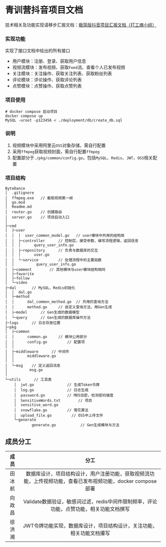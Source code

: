 # 青训营抖音项目文档

技术相关及功能实现请移步汇报文档：[极简版抖音项目汇报文档（打工魂小组）](https://yvrcskowz5.feishu.cn/docs/doccnJpAemQe5YEr9TmIxL2JCXb#)

### 实现功能

实现了接口文档中给出的所有接口

+ 用户模块：注册、登录、获取用户信息
+ 视频流模块：发布视频、获取`Feed`流、查看个人已发布视频
+ 关注模块：关注操作、获取关注列表、获取粉丝列表
+ 评论模块：评论操作、获取评论列表
+ 点赞模块：点赞操作、获取点赞列表

### 项目使用

```shell
# docker compose 启动项目
docker compose up
MySQL -uroot -p123456 < ./deployment/db/create_db.sql
```

### 说明

1. 视频模块中采用阿里云`OSS`对象存储，需自行配置
2. 采用`ffmpeg`获取视频封面，需自行配置`ffmpeg`
3. 配置部分于`./pkg/common/config.go`，包括`MySQL`、`Redis`、`JWT`、`OSS`相关配置

### 项目结构

```
ByteDance
│  .gitignore
│  ffmpeg.exe	// 截取视频第一帧
│  go.mod
│  Readme.md
│  router.go	// 创建路由
│  server.go	// 项目启动入口
│
├─cmd
│  ├─user
│  │  │  user_common_model.go	// user模块中共用的结构体
│  │  ├─controller		// 控制层，接受参数，编写流程逻辑，返回信息
│  │  │      query_user_info.go
│  │  ├─repository		// 负责与数据库的交互
│  │  │      user.go
│  │  └─service			// 处理流程中的主要函数
│  │          query_user_info.go
│  ├─comment		// 其他模块与user模块结构相同
│  ├─favorite
│  ├─follow
│  └─video
├─dal		// MySQL、Redis初始化
│  │  dal.go
│  ├─method
│  │      dal_common_method.go	// 共用的查询方法
│  │      method.go		// 自定义查询方法，用Gen生成
│  ├─model		// Gen生成的数据模型
│  └─query		// Gen生成的数据库操作方法
├─logs		// 日志存放位置
├─pkg
│  ├─common
│  │      common.go		// 模块公用部分
│  │      config.go		    // 配置项
│  │
│  ├─middleware		 // 中间件
│  │      middleware.go
│  │
│  └─msg	// 定义返回消息
│          msg.go
│
└─utils		 // 工具类
    │  jwt.go				// 生成Token令牌
    │  log.go				// 日志生成
    │  password.go			// MD5加密，检测密码强度
    │  SensitiveWords.txt	     // 项目 
    │  sensitive_word.go
    │  snowflake.go			// 雪花算法
    │  upload_file.go		  // OSS中上传文件
    └─generate
            generate.go		      // Gen生成模块与方法
```



## 成员分工

| **成员** |                            **分工**                             |
| :------: |:-------------------------------------------------------------:|
|  田冰航  | 数据库设计，项目结构设计，用户注册功能，获取视频流功能，上传视频功能，查看已发布视频功能，docker compose部署 |
|  向政昌  |      Validate数据验证，敏感词过滤，redis中间件限制频率，评论功能，点赞功能，相关功能文档撰写       |
|  徐洪湘  |             JWT令牌功能实现，数据库设计，项目结构设计，关注功能，相关功能文档攥写              |

